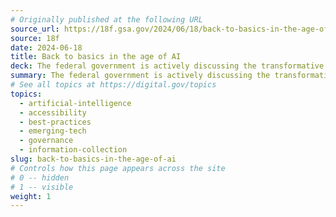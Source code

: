 ```yaml
---
# Originally published at the following URL
source_url: https://18f.gsa.gov/2024/06/18/back-to-basics-in-the-age-of-ai/
source: 18f
date: 2024-06-18
title: Back to basics in the age of AI
deck: The federal government is actively discussing the transformative potential of Artificial Intelligence (AI). It has the potential to transform our digital service delivery, automate tasks, and enhance data analysis. However, AI also presents challenges and risks such as bias and ethical concerns. The team at 18F provides a quick overview of AI, its place in government today, and the techniques and frameworks they are currently using to navigate this complex new landscape.
summary: The federal government is actively discussing the transformative potential of Artificial Intelligence (AI). It has the potential to transform our digital service delivery, automate tasks, and enhance data analysis. However, AI also presents challenges and risks such as bias and ethical concerns. The team at 18F provides a quick overview of AI, its place in government today, and the techniques and frameworks they are currently using to navigate this complex new landscape.
# See all topics at https://digital.gov/topics
topics:
  - artificial-intelligence
  - accessibility
  - best-practices
  - emerging-tech
  - governance
  - information-collection
slug: back-to-basics-in-the-age-of-ai
# Controls how this page appears across the site
# 0 -- hidden
# 1 -- visible
weight: 1
---
```

